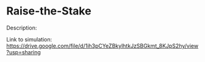 # Raise-the-Stake

Description:



Link to simulation:
https://drive.google.com/file/d/1ih3pCYeZBkylhtkJzSBGkmt_8KJpS2hy/view?usp=sharing
